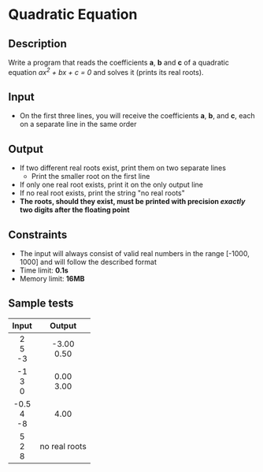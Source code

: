 # Quadratic Equation

## Description
Write a program that reads the coefficients **a**, **b** and **c** of a quadratic equation *ax<sup>2</sup> + bx + c = 0* and solves it (prints its real roots).

## Input
- On the first three lines, you will receive the coefficients **a**, **b**, and **c**, each on a separate line in the same order

## Output
- If two different real roots exist, print them on two separate lines
  - Print the smaller root on the first line
- If only one real root exists, print it on the only output line
- If no real root exists, print the string "no real roots"
- **The roots, should they exist, must be printed with precision _exactly_ two digits after the floating point**

## Constraints
- The input will always consist of valid real numbers in the range [-1000, 1000] and will follow the described format
- Time limit: **0.1s**
- Memory limit: **16MB**

## Sample tests

|     Input        |     Output     |
|:----------------:|:--------------:|
| 2<br/>5<br/>-3   | -3.00<br/>0.50  |
| -1<br/>3<br/>0   | 0.00<br/>3.00   |
| -0.5<br/>4<br/>-8| 4.00            |
| 5<br/>2<br/>8    | no real roots   |
